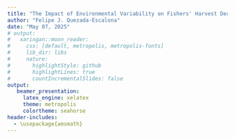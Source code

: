 ```yaml
---
title: "The Impact of Environmental Variability on Fishers' Harvest Decisions in Chile Using a Multi-Species Approach"
author: "Felipe J. Quezada-Escalona"
date: "May 07, 2025"
# output: 
#   xaringan::moon_reader:
#     css: [default, metropolis, metropolis-fonts]
#     lib_dir: libs
#     nature:
#       highlightStyle: github
#       highlightLines: true
#       countIncrementalSlides: false
output: 
   beamer_presentation:
     latex_engine: xelatex
     theme: metropolis
     colortheme: seahorse
header-includes:
  - \usepackage{amsmath}
---
```



